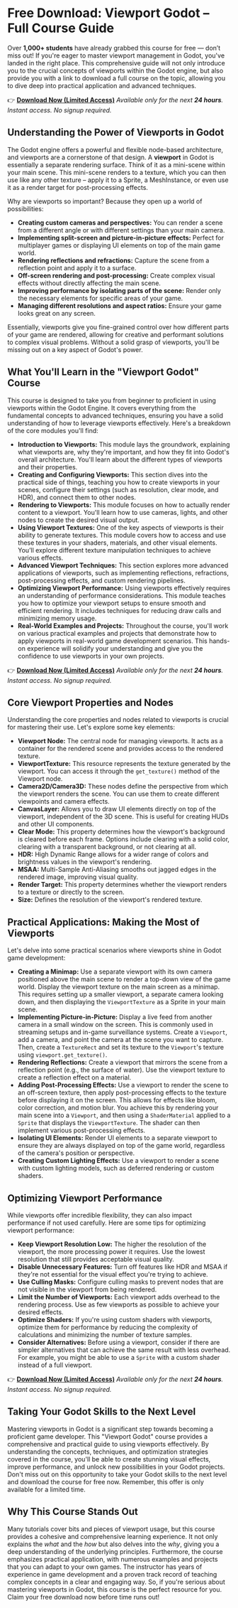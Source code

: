 # Free Download: Viewport Godot – Full Course Guide

Over **1,000+ students** have already grabbed this course for free — don’t miss out! If you're eager to master viewport management in Godot, you've landed in the right place. This comprehensive guide will not only introduce you to the crucial concepts of viewports within the Godot engine, but also provide you with a link to download a full course on the topic, allowing you to dive deep into practical application and advanced techniques.

👉 **[Download Now (Limited Access)](https://udemywork.com/viewport-godot)**
_Available only for the next **24 hours**. Instant access. No signup required._

## Understanding the Power of Viewports in Godot

The Godot engine offers a powerful and flexible node-based architecture, and viewports are a cornerstone of that design. A **viewport** in Godot is essentially a separate rendering surface. Think of it as a mini-scene within your main scene. This mini-scene renders to a texture, which you can then use like any other texture – apply it to a Sprite, a MeshInstance, or even use it as a render target for post-processing effects.

Why are viewports so important? Because they open up a world of possibilities:

*   **Creating custom cameras and perspectives:** You can render a scene from a different angle or with different settings than your main camera.
*   **Implementing split-screen and picture-in-picture effects:** Perfect for multiplayer games or displaying UI elements on top of the main game world.
*   **Rendering reflections and refractions:** Capture the scene from a reflection point and apply it to a surface.
*   **Off-screen rendering and post-processing:** Create complex visual effects without directly affecting the main scene.
*   **Improving performance by isolating parts of the scene:** Render only the necessary elements for specific areas of your game.
*   **Managing different resolutions and aspect ratios:** Ensure your game looks great on any screen.

Essentially, viewports give you fine-grained control over how different parts of your game are rendered, allowing for creative and performant solutions to complex visual problems. Without a solid grasp of viewports, you'll be missing out on a key aspect of Godot's power.

## What You'll Learn in the "Viewport Godot" Course

This course is designed to take you from beginner to proficient in using viewports within the Godot Engine. It covers everything from the fundamental concepts to advanced techniques, ensuring you have a solid understanding of how to leverage viewports effectively. Here's a breakdown of the core modules you'll find:

*   **Introduction to Viewports:** This module lays the groundwork, explaining what viewports are, why they're important, and how they fit into Godot's overall architecture. You'll learn about the different types of viewports and their properties.
*   **Creating and Configuring Viewports:** This section dives into the practical side of things, teaching you how to create viewports in your scenes, configure their settings (such as resolution, clear mode, and HDR), and connect them to other nodes.
*   **Rendering to Viewports:** This module focuses on how to actually render content to a viewport. You'll learn how to use cameras, lights, and other nodes to create the desired visual output.
*   **Using Viewport Textures:** One of the key aspects of viewports is their ability to generate textures. This module covers how to access and use these textures in your shaders, materials, and other visual elements. You’ll explore different texture manipulation techniques to achieve various effects.
*   **Advanced Viewport Techniques:** This section explores more advanced applications of viewports, such as implementing reflections, refractions, post-processing effects, and custom rendering pipelines.
*   **Optimizing Viewport Performance:** Using viewports effectively requires an understanding of performance considerations. This module teaches you how to optimize your viewport setups to ensure smooth and efficient rendering. It includes techniques for reducing draw calls and minimizing memory usage.
*   **Real-World Examples and Projects:** Throughout the course, you'll work on various practical examples and projects that demonstrate how to apply viewports in real-world game development scenarios. This hands-on experience will solidify your understanding and give you the confidence to use viewports in your own projects.

👉 **[Download Now (Limited Access)](https://udemywork.com/viewport-godot)**
_Available only for the next **24 hours**. Instant access. No signup required._

## Core Viewport Properties and Nodes

Understanding the core properties and nodes related to viewports is crucial for mastering their use. Let's explore some key elements:

*   **Viewport Node:** The central node for managing viewports. It acts as a container for the rendered scene and provides access to the rendered texture.
*   **ViewportTexture:** This resource represents the texture generated by the viewport. You can access it through the `get_texture()` method of the Viewport node.
*   **Camera2D/Camera3D:** These nodes define the perspective from which the viewport renders the scene. You can use them to create different viewpoints and camera effects.
*   **CanvasLayer:**  Allows you to draw UI elements directly on top of the viewport, independent of the 3D scene. This is useful for creating HUDs and other UI components.
*   **Clear Mode:** This property determines how the viewport's background is cleared before each frame. Options include clearing with a solid color, clearing with a transparent background, or not clearing at all.
*   **HDR:** High Dynamic Range allows for a wider range of colors and brightness values in the viewport's rendering.
*   **MSAA:** Multi-Sample Anti-Aliasing smooths out jagged edges in the rendered image, improving visual quality.
*   **Render Target:** This property determines whether the viewport renders to a texture or directly to the screen.
*   **Size:** Defines the resolution of the viewport's rendered texture.

## Practical Applications: Making the Most of Viewports

Let's delve into some practical scenarios where viewports shine in Godot game development:

*   **Creating a Minimap:** Use a separate viewport with its own camera positioned above the main scene to render a top-down view of the game world. Display the viewport texture on the main screen as a minimap. This requires setting up a smaller viewport, a separate camera looking down, and then displaying the `ViewportTexture` as a Sprite in your main scene.
*   **Implementing Picture-in-Picture:** Display a live feed from another camera in a small window on the screen. This is commonly used in streaming setups and in-game surveillance systems. Create a `Viewport`, add a camera, and point the camera at the scene you want to capture. Then, create a `TextureRect` and set its texture to the `Viewport`'s texture using `viewport.get_texture()`.
*   **Rendering Reflections:** Create a viewport that mirrors the scene from a reflection point (e.g., the surface of water). Use the viewport texture to create a reflection effect on a material.
*   **Adding Post-Processing Effects:** Use a viewport to render the scene to an off-screen texture, then apply post-processing effects to the texture before displaying it on the screen. This allows for effects like bloom, color correction, and motion blur. You achieve this by rendering your main scene into a `Viewport`, and then using a `ShaderMaterial` applied to a `Sprite` that displays the `ViewportTexture`. The shader can then implement various post-processing effects.
*   **Isolating UI Elements:** Render UI elements to a separate viewport to ensure they are always displayed on top of the game world, regardless of the camera's position or perspective.
*   **Creating Custom Lighting Effects:** Use a viewport to render a scene with custom lighting models, such as deferred rendering or custom shaders.

## Optimizing Viewport Performance

While viewports offer incredible flexibility, they can also impact performance if not used carefully. Here are some tips for optimizing viewport performance:

*   **Keep Viewport Resolution Low:** The higher the resolution of the viewport, the more processing power it requires. Use the lowest resolution that still provides acceptable visual quality.
*   **Disable Unnecessary Features:** Turn off features like HDR and MSAA if they're not essential for the visual effect you're trying to achieve.
*   **Use Culling Masks:** Configure culling masks to prevent nodes that are not visible in the viewport from being rendered.
*   **Limit the Number of Viewports:** Each viewport adds overhead to the rendering process. Use as few viewports as possible to achieve your desired effects.
*   **Optimize Shaders:** If you're using custom shaders with viewports, optimize them for performance by reducing the complexity of calculations and minimizing the number of texture samples.
*   **Consider Alternatives:** Before using a viewport, consider if there are simpler alternatives that can achieve the same result with less overhead. For example, you might be able to use a `Sprite` with a custom shader instead of a full viewport.

👉 **[Download Now (Limited Access)](https://udemywork.com/viewport-godot)**
_Available only for the next **24 hours**. Instant access. No signup required._

## Taking Your Godot Skills to the Next Level

Mastering viewports in Godot is a significant step towards becoming a proficient game developer. This "Viewport Godot" course provides a comprehensive and practical guide to using viewports effectively. By understanding the concepts, techniques, and optimization strategies covered in the course, you'll be able to create stunning visual effects, improve performance, and unlock new possibilities in your Godot projects. Don't miss out on this opportunity to take your Godot skills to the next level and download the course for free now. Remember, this offer is only available for a limited time.

## Why This Course Stands Out

Many tutorials cover bits and pieces of viewport usage, but this course provides a cohesive and comprehensive learning experience. It not only explains the *what* and the *how* but also delves into the *why*, giving you a deep understanding of the underlying principles. Furthermore, the course emphasizes practical application, with numerous examples and projects that you can adapt to your own games. The instructor has years of experience in game development and a proven track record of teaching complex concepts in a clear and engaging way. So, if you're serious about mastering viewports in Godot, this course is the perfect resource for you. Claim your free download now before time runs out!
